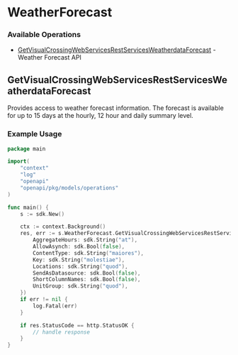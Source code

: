 # WeatherForecast

### Available Operations

* [GetVisualCrossingWebServicesRestServicesWeatherdataForecast](#getvisualcrossingwebservicesrestservicesweatherdataforecast) - Weather Forecast API

## GetVisualCrossingWebServicesRestServicesWeatherdataForecast

Provides access to weather forecast information. The forecast is available for up to 15 days at the hourly, 12 hour and daily summary level.

### Example Usage

```go
package main

import(
	"context"
	"log"
	"openapi"
	"openapi/pkg/models/operations"
)

func main() {
    s := sdk.New()

    ctx := context.Background()
    res, err := s.WeatherForecast.GetVisualCrossingWebServicesRestServicesWeatherdataForecast(ctx, operations.GetVisualCrossingWebServicesRestServicesWeatherdataForecastRequest{
        AggregateHours: sdk.String("at"),
        AllowAsynch: sdk.Bool(false),
        ContentType: sdk.String("maiores"),
        Key: sdk.String("molestiae"),
        Locations: sdk.String("quod"),
        SendAsDatasource: sdk.Bool(false),
        ShortColumnNames: sdk.Bool(false),
        UnitGroup: sdk.String("quod"),
    })
    if err != nil {
        log.Fatal(err)
    }

    if res.StatusCode == http.StatusOK {
        // handle response
    }
}
```

